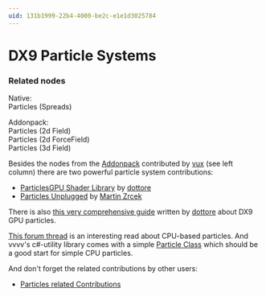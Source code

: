 ```yaml
---
uid: 131b1999-22b4-4000-be2c-e1e1d3025784
---
```


# **DX9** Particle Systems


### Related nodes

Native:  
<span class="node">Particles (Spreads)</span>  

Addonpack:  
<span class="node">Particles (2d Field)</span>  
<span class="node">Particles (2d ForceField)</span>  
<span class="node">Particles (3d Field)</span>  



Besides the nodes from the [Addonpack](https://vvvv.org/downloads) contributed by <span class="user"><a href="https://vvvv.org/users/vux" class="extURL" target="_blank">vux</a></span> (see left column) there are two powerful particle system contributions:  

* <a href="https://vvvv.org/contribution/particlesgpu-shader-library" class="extURL contribution" target="_blank">ParticlesGPU Shader Library</a> by <span class="user"><a href="https://vvvv.org/users/dottore" class="extURL" target="_blank">dottore</a></span>  
* <a href="https://vvvv.org/contribution/particles-unplugged" class="extURL contribution" target="_blank">Particles Unplugged</a> by <span class="user"><a href="https://vvvv.org/users/Martin Zrcek" class="extURL" target="_blank">Martin Zrcek</a></span>  

There is also <a href="https://vvvv.org/contribution/particlesgpu-library-guide" class="extURL contribution" target="_blank">this very comprehensive guide</a> written by <span class="user"><a href="https://vvvv.org/users/dottore" class="extURL" target="_blank">dottore</a></span> about DX9 GPU particles.  

[This forum thread](https://vvvv.org/forum/vvvv-particles-library) is an interesting read about CPU-based particles. And vvvv's c#-utility library comes with a simple [Particle Class](https://vvvv.org/pluginspecs/html/AllMembers_T_VVVV_Utils_Animation_Particle.htm) which should be a good start for simple CPU particles.  

And don't forget the related contributions by other users:  
* <a href="https://vvvv.org/contributions/1353+1351+2439+1352+7934+2438+1354+1355/1606+5286" class="extURL" target="_blank">Particles related Contributions</a>  
